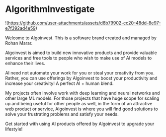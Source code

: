 # AlgorithmInvestigate

!(https://github.com/user-attachments/assets/d8b79902-cc20-48dd-8e97-e7f392ad4e59)

Welcome to Algoinvest.
This is a software brand created and managed by Rohan Marar.

Algoinvest is aimed to build new innovative products and provide valuable services and free tools to people who wish to make use of AI models to enhance their lives.

AI need not automate your work for you or steal your creativity from you. Rather, you can use offerings by Algoinvest to boost your productivity and increase your creativity! A perfect AI + human blend. 

My projects often involve work with deep learning and neural networks and other large ML models. For those projects that have huge scope for scaling up and being useful for other people as well, in the form of an attractive web product or service, Algoinvest is where you will find good solutions to solve your frustrating problems and satisfy your needs. 

Get started with using AI products offered by Algoinvest to upgrade your lifestyle!
